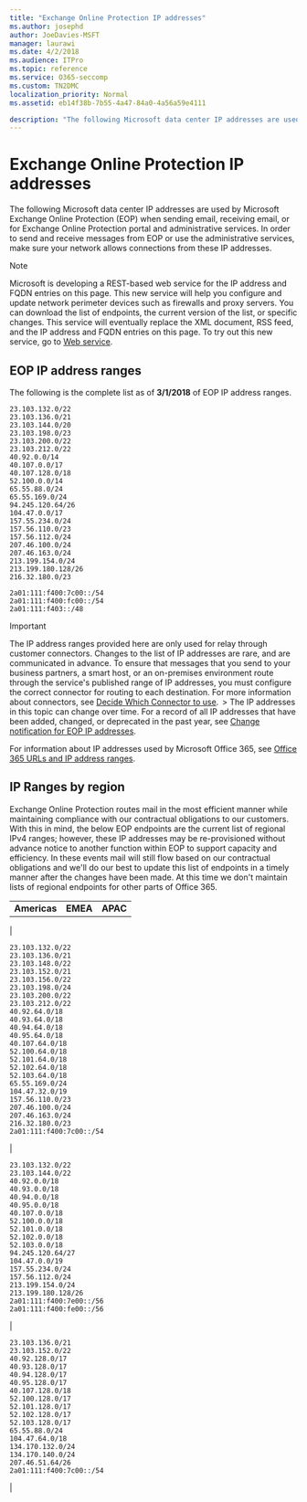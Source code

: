 ```yaml
---
title: "Exchange Online Protection IP addresses"
ms.author: josephd
author: JoeDavies-MSFT
manager: laurawi
ms.date: 4/2/2018
ms.audience: ITPro
ms.topic: reference
ms.service: O365-seccomp
ms.custom: TN2DMC
localization_priority: Normal
ms.assetid: eb14f38b-7b55-4a47-84a0-4a56a59e4111

description: "The following Microsoft data center IP addresses are used by Microsoft Exchange Online Protection (EOP) when sending email, receiving email, or for Exchange Online Protection portal and administrative services. In order to send and receive messages from EOP or use the administrative services, make sure your network allows connections from these IP addresses."
---
```


# Exchange Online Protection IP addresses

The following Microsoft data center IP addresses are used by Microsoft Exchange Online Protection (EOP) when sending email, receiving email, or for Exchange Online Protection portal and administrative services. In order to send and receive messages from EOP or use the administrative services, make sure your network allows connections from these IP addresses.
  
> [!NOTE]
> Microsoft is developing a REST-based web service for the IP address and FQDN entries on this page. This new service will help you configure and update network perimeter devices such as firewalls and proxy servers. You can download the list of endpoints, the current version of the list, or specific changes. This service will eventually replace the XML document, RSS feed, and the IP address and FQDN entries on this page. To try out this new service, go to [Web service](https://support.office.com/article/managing-office-365-endpoints-99cab9d4-ef59-4207-9f2b-3728eb46bf9a#ID0EADAAA=4._Web_service&amp;ID0EACAAA=4._Web_service). 
  
## EOP IP address ranges

The following is the complete list as of **3/1/2018** of EOP IP address ranges. 
  
```
23.103.132.0/22
23.103.136.0/21
23.103.144.0/20
23.103.198.0/23
23.103.200.0/22
23.103.212.0/22
40.92.0.0/14
40.107.0.0/17
40.107.128.0/18
52.100.0.0/14
65.55.88.0/24
65.55.169.0/24
94.245.120.64/26
104.47.0.0/17
157.55.234.0/24
157.56.110.0/23
157.56.112.0/24
207.46.100.0/24
207.46.163.0/24
213.199.154.0/24
213.199.180.128/26
216.32.180.0/23

```

```
2a01:111:f400:7c00::/54
2a01:111:f400:fc00::/54
2a01:111:f403::/48

```

> [!IMPORTANT]
> The IP address ranges provided here are only used for relay through customer connectors. Changes to the list of IP addresses are rare, and are communicated in advance. To ensure that messages that you send to your business partners, a smart host, or an on-premises environment route through the service's published range of IP addresses, you must configure the correct connector for routing to each destination. For more information about connectors, see [Decide Which Connector to use](http://technet.microsoft.com/library/2e93fd60-a5ef-4e64-8e62-2b862b2d1033.aspx).  > The IP addresses in this topic can change over time. For a record of all IP addresses that have been added, changed, or deprecated in the past year, see [Change notification for EOP IP addresses](change-notification-for-eop-ip-addresses.md). 
  
For information about IP addresses used by Microsoft Office 365, see [Office 365 URLs and IP address ranges](https://go.microsoft.com/fwlink/p/?LinkId=324165).
  
## IP Ranges by region

Exchange Online Protection routes mail in the most efficient manner while maintaining compliance with our contractual obligations to our customers. With this in mind, the below EOP endpoints are the current list of regional IPv4 ranges; however, these IP addresses may be re-provisioned without advance notice to another function within EOP to support capacity and efficiency. In these events mail will still flow based on our contractual obligations and we'll do our best to update this list of endpoints in a timely manner after the changes have been made. At this time we don't maintain lists of regional endpoints for other parts of Office 365.
  
||||
|:-----|:-----|:-----|
|**Americas** <br/> |**EMEA** <br/> |**APAC** <br/> |
|
```
23.103.132.0/22
23.103.136.0/21
23.103.148.0/22
23.103.152.0/21
23.103.156.0/22
23.103.198.0/24
23.103.200.0/22
23.103.212.0/22
40.92.64.0/18
40.93.64.0/18
40.94.64.0/18
40.95.64.0/18
40.107.64.0/18
52.100.64.0/18
52.101.64.0/18
52.102.64.0/18
52.103.64.0/18
65.55.169.0/24
104.47.32.0/19
157.56.110.0/23
207.46.100.0/24
207.46.163.0/24
216.32.180.0/23
2a01:111:f400:7c00::/54

```

|
```
23.103.132.0/22
23.103.144.0/22
40.92.0.0/18
40.93.0.0/18
40.94.0.0/18
40.95.0.0/18
40.107.0.0/18
52.100.0.0/18
52.101.0.0/18
52.102.0.0/18
52.103.0.0/18
94.245.120.64/27
104.47.0.0/19
157.55.234.0/24
157.56.112.0/24
213.199.154.0/24
213.199.180.128/26
2a01:111:f400:7e00::/56
2a01:111:f400:fe00::/56

```

|
```
23.103.136.0/21
23.103.152.0/22
40.92.128.0/17
40.93.128.0/17
40.94.128.0/17
40.95.128.0/17
40.107.128.0/18
52.100.128.0/17
52.101.128.0/17
52.102.128.0/17
52.103.128.0/17
65.55.88.0/24
104.47.64.0/18
134.170.132.0/24
134.170.140.0/24
207.46.51.64/26
2a01:111:f400:7c00::/54	

```

|
 